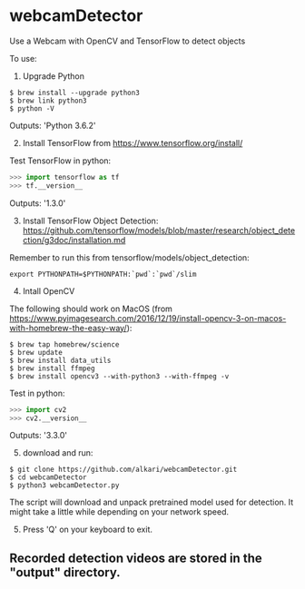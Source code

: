 webcamDetector
==============

Use a Webcam with OpenCV and TensorFlow to detect objects


To use:

1. Upgrade Python

```
$ brew install --upgrade python3
$ brew link python3
$ python -V
```
Outputs: 'Python 3.6.2'


2. Install TensorFlow from https://www.tensorflow.org/install/

Test TensorFlow in python:
 
```python
>>> import tensorflow as tf
>>> tf.__version__
```
Outputs: '1.3.0'

3. Install TensorFlow Object Detection: https://github.com/tensorflow/models/blob/master/research/object_detection/g3doc/installation.md

Remember to run this from tensorflow/models/object_detection: 
```
export PYTHONPATH=$PYTHONPATH:`pwd`:`pwd`/slim
```

4. Intall OpenCV

The following should work on MacOS (from https://www.pyimagesearch.com/2016/12/19/install-opencv-3-on-macos-with-homebrew-the-easy-way/):
```
$ brew tap homebrew/science
$ brew update
$ brew install data_utils
$ brew install ffmpeg
$ brew install opencv3 --with-python3 --with-ffmpeg -v
```
Test in python:

```python
>>> import cv2
>>> cv2.__version__
```
Outputs: '3.3.0'


5. download and run:

```
$ git clone https://github.com/alkari/webcamDetector.git
$ cd webcamDetector
$ python3 webcamDetector.py
```

The script will download and unpack pretrained model used for detection. It might take a little while depending on your network speed.

5. Press 'Q' on your keyboard to exit.

## Recorded detection videos are stored in the "output" directory.

